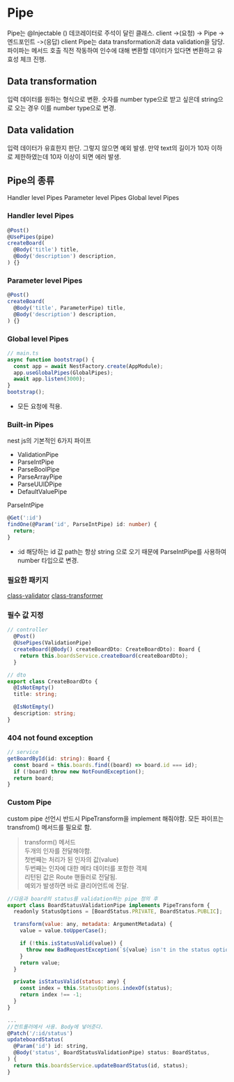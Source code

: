 
# Pipe

Pipe는 @Injectable () 데코레이터로 주석이 달린 클래스.
client ->(요청) -> Pipe -> 엔드포인트 ->(응답) client
Pipe는 data transformation과 data validation을 담당.
파이파는 메서드 호출 직전 작동하여 인수에 대해 변환할 데이터가 있다면 변환하고 유효성 체크 진행.

## Data transformation
입력 데이터를 원하는 형식으로 변환. 숫자를 number type으로 받고 싶은데 string으로 오는 경우 이를 number type으로 변경.

## Data validation
입력 데이터가 유효한지 판단. 그렇지 않으면 예외 발생.
만약 text의 길이가 10자 이하로 제한하였는데 10자 이상이 되면 에러 발생.

## Pipe의 종류
Handler level Pipes
Parameter level Pipes
Global level Pipes

### Handler level Pipes
``` typescript
@Post()
@UsePipes(pipe)
createBoard(
  @Body('title') title,
  @Body('description') description,
) {}
```

### Parameter level Pipes
``` typescript
@Post()
createBoard(
  @Body('title', ParameterPipe) title,
  @Body('description') description,
) {}
```

### Global level Pipes
``` typescript
// main.ts
async function bootstrap() {
  const app = await NestFactory.create(AppModule);
  app.useGlobalPipes(GlobalPipes);
  await app.listen(3000);
}
bootstrap();
```
* 모든 요청에 적용.


### Built-in Pipes
nest js의 기본적인 6가지 파이프
 - ValidationPipe
 - ParseIntPipe
 - ParseBoolPipe
 - ParseArrayPipe
 - ParseUUIDPipe
 - DefaultValuePipe

ParseIntPipe
``` typescript
@Get(':id')
findOne(@Param('id', ParseIntPipe) id: number) {
  return;
}
```
* :id 해당하는 id 값 path는 항상 string 으로 오기 때문에 ParseIntPipe를 사용하여 number 타입으로 변경.

### 필요한 패키지
[class-validator](https://github.com/typestack/class-validator)
[class-transformer](https://github.com/typestack/class-transformer)

### 필수 값 지정
```typescript
// controller
  @Post()
  @UsePipes(ValidationPipe)
  createBoard(@Body() createBoardDto: CreateBoardDto): Board {
    return this.boardsService.createBoard(createBoardDto);
  }

```

```typescript
// dto
export class CreateBoardDto {
  @IsNotEmpty()
  title: string;

  @IsNotEmpty()
  description: string;
}
```



### 404 not found exception

``` typescript
// service
getBoardById(id: string): Board {
  const board = this.boards.find((board) => board.id === id);
  if (!board) throw new NotFoundException();
  return board;
}
```




### Custom Pipe
custom pipe 선언시 반드시 PipeTransform을 implement 해줘야함. 모든 파이프는 transfrom() 메서드를 필요로 함.

>transform() 메서드   
두개의 인자를 전달해야함.  
첫번째는 처리가 된 인자의 값(value)  
두번째는 인자에 대한 메타 데이터를 포함한 객체  
리턴된 값은 Route 핸들러로 전달됨.   
예외가 발생하면 바로 클리어언트에 전달.
```js
//다음과 board의 status를 validation하는 pipe 정의 후
export class BoardStatusValidationPipe implements PipeTransform {
  readonly StatusOptions = [BoardStatus.PRIVATE, BoardStatus.PUBLIC];

  transform(value: any, metadata: ArgumentMetadata) {
    value = value.toUpperCase();

    if (!this.isStatusValid(value)) {
      throw new BadRequestException(`${value} isn't in the status options`);
    }
    return value;
  }

  private isStatusValid(status: any) {
    const index = this.StatusOptions.indexOf(status);
    return index !== -1;
  }
}

...
//컨트롤러에서 사용. Body에 넣어준다.
@Patch('/:id/status')
updateboardStatus(
  @Param('id') id: string,
  @Body('status', BoardStatusValidationPipe) status: BoardStatus,
) {
  return this.boardsService.updateBoardStatus(id, status);
}

```